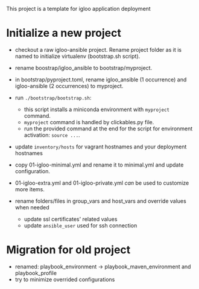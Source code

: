 This project is a template for igloo application deployment

# Initialize a new project

* checkout a raw igloo-ansible project. Rename project folder as it is named to initialize virtualenv
  (bootstrap.sh script).
* rename boostrap/igloo\_ansible to bootstrap/myproject.
* in bootstrap/pyproject.toml, rename igloo\_ansible (1 occurrence) and igloo-ansible (2 occurrences)
  to myproject.
* run ``./bootstrap/bootstrap.sh``:
  * this script installs a miniconda environment with ``myproject`` command.
  * ``myproject`` command is handled by clickables.py file.
  * run the provided command at the end for the script for environment activation: ``source ...``.

* update ``inventory/hosts`` for vagrant hostnames and your deployment hostnames

* copy 01-igloo-minimal.yml and rename it to minimal.yml and update configuration.
* 01-igloo-extra.yml and 01-igloo-private.yml *can* be used to customize more items.
* rename folders/files in group\_vars and host\_vars and override values when needed
  * update ssl certificates' related values
  * update ``ansible_user`` used for ssh connection

# Migration for old project

* renamed: playbook\_environment -> playbook\_maven\_environment and playbook\_profile
* try to minimize overrided configurations

